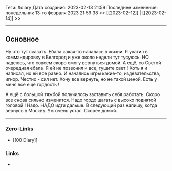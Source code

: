 Теги: #diary 
Дата создания: 2023-02-13 21:59 
Последнее изменение: понедельник 13-го февраля 2023 21:59:38
<< [[2023-02-12]] | [[2023-02-14]] >> 
___
## Основное

Ну что тут сказать. Ебала какая-то началась в жизни.  Я укатил в коммандировку в Белгород и уже около недели тут тусуюсь. НО надеюсь, что совсем скоро смогу вернуться домой. А ещё, со Светой очередная ебала. Я ей не позвонил и все, тушите свет ! Хоть я и написал, но ей все равно. И начались игры какие-то, издевательства, игнор. Честно - сил нет. Хочу все вернуть, но не такой ценой. Есть у меня все ещё гордость !

А ещё с большой тяжбой получилось заставить себя работать. Скоро все снова сильно изменится. Надо гордо шагать с высоко поднятой головой ! Надо. НАДО идти дальше. В следующий раз напишу, когда вернусь в Москву. Уж очень устал. Скорее домой.
___
### Zero-Links
- [[00 Diary]]

### Links
- 
